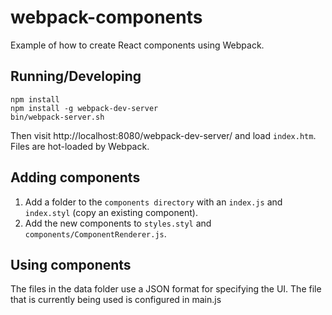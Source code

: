 # webpack-components

Example of how to create React components using Webpack.

## Running/Developing

    npm install
    npm install -g webpack-dev-server
    bin/webpack-server.sh
    
Then visit http://localhost:8080/webpack-dev-server/ and load `index.htm`.
Files are hot-loaded by Webpack.


## Adding components

1. Add a folder to the `components directory` with an `index.js` and `index.styl` (copy an existing component).
2. Add the new components to `styles.styl` and `components/ComponentRenderer.js`.


## Using components

The files in the data folder use a JSON format for specifying the UI. The file that is currently being used
is configured in main.js
